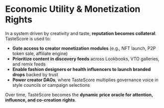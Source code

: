 # Economic Utility & Monetization Rights

In a system driven by creativity and taste, **reputation becomes collateral**. TasteScore is used to:

* **Gate access to creator monetization modules** (e.g., NFT launch, P2P token sale, affiliate engine)
* **Prioritize content in discovery feeds** across Lookbooks, VTO galleries, and remix feeds
* **Enable fashion designers or health influencers to launch branded drops** backed by trust
* **Power creator DAOs**, where TasteScore multiplies governance voice in style councils or campaign selections

Over time, TasteScore becomes the **dynamic price oracle for attention, influence, and co-creation rights**.
